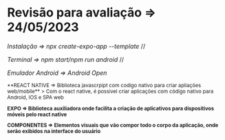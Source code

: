 # Revisão para avaliação => 24/05/2023

*Instalação => npx create-expo-app --template* //

*Terminal => npm start/npm run android* //

*Emulador Android => Android Open*

<sup>
**REACT NATIVE =>  Biblioteca javascrpipt com codigo nativo para criar apliações web/mobile**
> Com o react native, é possivel criar aplicações com código nativo para Android, IOS e SPA web

**EXPO => Biblioteca auxiliadora onde facilita a criação de aplicativos para dispositivos móveis pelo react native**

**COMPONENTES => Elementos visuais que vão compor todo o corpo da aplicação, onde serão exibidos na interface do usuário**
</sup>
